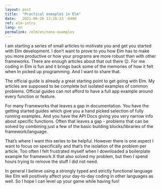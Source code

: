 ```yaml
---
layout: post
title:  "Practical exmaples in Elm"
date:   2021-06-26 13:26:23 -0400
ref: elm-intro
lang: en
permalink: /elm/en/nano-examples
---
```


I am starting a series of small articles to motivate you and get you started with Elm development.
I don’t want to prove to you how Elm has to make you more productive or how your programs are more robust than with other frameworks. There are enough articles about that out there 😉.
 For me coding in Elm is fun and it brings back some of the memories of how it felt when In picked up programming. And I want to share that.

The official guide is already a great starting point to get going with Elm. My articles are supposed to be complete but isolated examples of common problems.
Official guides can not afford to have a full app example around every function or feature.

For many Frameworks that leaves a gap in documentation. You have the getting started guides which give you a hand picked selection of fully running examples. And you have the API Docs giving you very narrow info about specific functions. Often that leaves a gap - problems that can be solved by combining just a few of the basic building blocks/libraries of the framework/language.

That’s where I want this series to be helpful.
However there is one aspect I want to focus on specifically and that’s the isolation of the problem per article. Too often I felt frustrated myself when I downloaded a boilerplate example for framework X that also solved my problem, but then I spend hours trying to remove the stuff I did not need.

In general I believe using a strongly typed and strictly functional language like Elm will positively affect your day-to-day coding in other languages as well. So I hope I can level up your game while having fun!
